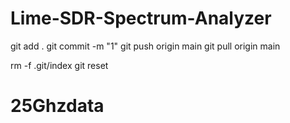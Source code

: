 # Lime-SDR-Spectrum-Analyzer

git add .
git commit -m "1"
git push origin main
git pull origin main


rm -f .git/index
git reset
# 25Ghzdata
